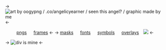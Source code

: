   -> ![art by oogypng / .co/angelicyearner / seen this angel? / graphic made by me](https://file.garden/Zzgv69nzzkEeNTVf/binamain.png) <-


　 　 [pngs](https://www.pinterest.com/angelicyearner/resources/pngs/) 　 [frames](https://www.pinterest.com/angelicyearner/resources/frames/) <-
-> [masks](https://www.pinterest.com/angelicyearner/resources/masks/) 　 [fonts](https://www.pinterest.com/angelicyearner/resources/fonts/) 　 [symbols](/aysymbols) 　 [overlays](https://www.pinterest.com/angelicyearner/resources/overlays-textures/)　![](https://i.postimg.cc/d0WNJrkT/IMG_2665.gif) <-



-> ![div is mine](https://file.garden/Zzgv69nzzkEeNTVf/binabottom.png) <-

<!--
**K-ANT0/K-ANT0** is a ✨ _special_ ✨ repository because its `README.md` (this file) appears on your GitHub profile.

Here are some ideas to get you started:

- 🔭 I’m currently working on ...
- 🌱 I’m currently learning ...
- 👯 I’m looking to collaborate on ...
- 🤔 I’m looking for help with ...
- 💬 Ask me about ...
- 📫 How to reach me: ...
- 😄 Pronouns: ...
- ⚡ Fun fact: ...
-->
